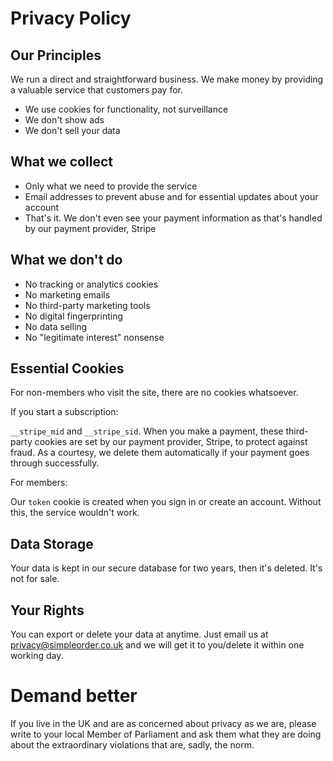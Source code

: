 # Privacy Policy

## Our Principles

We run a direct and straightforward business. We make money by providing a valuable service that customers pay for.

- We use cookies for functionality, not surveillance
- We don't show ads
- We don't sell your data

## What we collect

- Only what we need to provide the service
- Email addresses to prevent abuse and for essential updates about your account
- That's it. We don't even see your payment information as that's handled by our payment provider, Stripe

## What we don't do

- No tracking or analytics cookies
- No marketing emails
- No third-party marketing tools
- No digital fingerprinting
- No data selling
- No "legitimate interest" nonsense

## Essential Cookies

For non-members who visit the site, there are no cookies whatsoever.

If you start a subscription:

`__stripe_mid` and `__stripe_sid`. When you make a payment, these third-party cookies are set by our payment provider, Stripe, to protect against fraud. As a courtesy, we delete them automatically if your payment goes through successfully.

For members:

Our `token` cookie is created when you sign in or create an account. Without this, the service wouldn't work.

## Data Storage

Your data is kept in our secure database for two years, then it's deleted. It's not for sale.

## Your Rights

You can export or delete your data at anytime. Just email us at privacy@simpleorder.co.uk and we will get it to you/delete it within one working day.

# Demand better

If you live in the UK and are as concerned about privacy as we are, please write to your local Member of Parliament and ask them what they are doing about the extraordinary violations that are, sadly, the norm.
